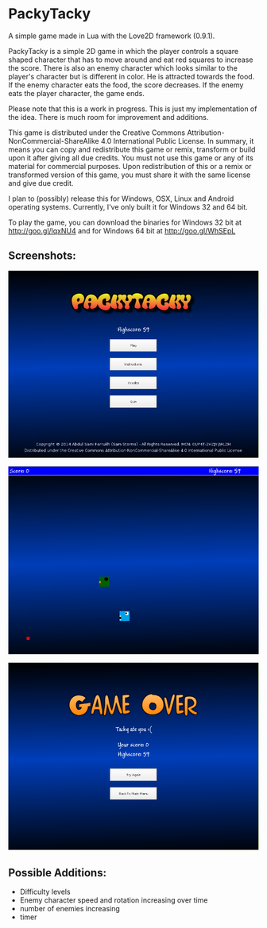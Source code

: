 PackyTacky
==========

A simple game made in Lua with the Love2D framework (0.9.1).

PackyTacky is a simple 2D game in which the player controls a square shaped character that has to move around and eat red squares to increase the score. There is also an enemy character which looks similar to the player's character but is different in color. He is attracted towards the food. If the enemy character eats the food, the score decreases. If the enemy eats the player character, the game ends.

Please note that this is a work in progress. This is just my implementation of the idea. There is much room for improvement and additions.

This game is distributed under the Creative Commons Attribution-NonCommercial-ShareAlike 4.0 International Public License. In summary, it means you can copy and redistribute this game or remix, transform or build upon it after giving all due credits. You must not use this game or any of its material for commercial purposes. Upon redistribution of this or a remix or transformed version of this game, you must share it with the same license and give due credit.

I plan to (possibly) release this for Windows, OSX, Linux and Android operating systems. Currently, I've only built it for Windows 32 and 64 bit.

To play the game, you can download the binaries for Windows 32 bit at http://goo.gl/lqxNU4 and for Windows 64 bit at http://goo.gl/WhSEpL

Screenshots:
----
![Title](Screenshots/title.png "Title Screen")

![Gameplay](Screenshots/game.png "In Game")

![Game Over](Screenshots/gameover.png "Game Over")

Possible Additions:
----
- Difficulty levels
- Enemy character speed and rotation increasing over time
- number of enemies increasing
- timer
